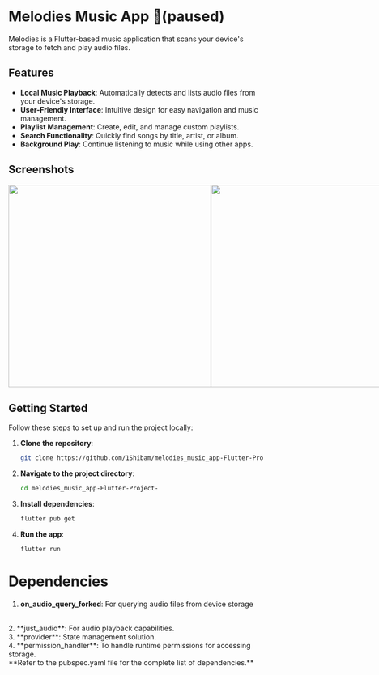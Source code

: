 # Melodies Music App 🎵(paused)

Melodies is a Flutter-based music application that scans your device's storage to fetch and play audio files.

## Features

- **Local Music Playback**: Automatically detects and lists audio files from your device's storage.
- **User-Friendly Interface**: Intuitive design for easy navigation and music management.
- **Playlist Management**: Create, edit, and manage custom playlists.
- **Search Functionality**: Quickly find songs by title, artist, or album.
- **Background Play**: Continue listening to music while using other apps.

## Screenshots
<div style="display: flex; justify-content: space-between;">
<img src="https://github.com/user-attachments/assets/ebfab596-8bb0-4b6d-8004-648ea6bfd3e2" width="400" />
<img src="https://github.com/user-attachments/assets/610607a6-5c9d-4245-ac95-d97b283d9b01" width="400" />

</div>

## Getting Started

Follow these steps to set up and run the project locally:

1. **Clone the repository**:
   ```bash
   git clone https://github.com/1Shibam/melodies_music_app-Flutter-Project-.git
2. **Navigate to the project directory**:
   ```bash
   cd melodies_music_app-Flutter-Project-
3. **Install dependencies**:
   ```bash
   flutter pub get
4. **Run the app**:
   ```bash
   flutter run

# Dependencies
1. **on_audio_query_forked**: For querying audio files from device storage
<br>
2. **just_audio**: For audio playback capabilities.<br>
3. **provider**: State management solution.
 <br>
4. **permission_handler**: To handle runtime permissions for accessing storage.
    <br>
**Refer to the pubspec.yaml file for the complete list of dependencies.**


